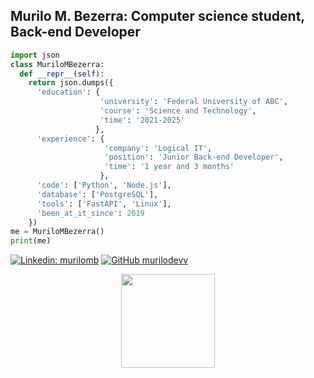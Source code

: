 ## Murilo M. Bezerra: Computer science student, Back-end Developer

```python
import json
class MuriloMBezerra:
  def __repr__(self):
    return json.dumps({
      'education': {
                    'university': 'Federal University of ABC',
                    'course': 'Science and Technology',
                    'time': '2021-2025'
                   },
      'experience': {
                     'company': 'Logical IT',
                     'position': 'Junior Back-end Developer',
                     'time': '1 year and 3 months'
                    },
      'code': ['Python', 'Node.js'],
      'database': ['PostgreSQL'],
      'tools': ['FastAPI', 'Linux'],
      'been_at_it_since': 2019
    })
me = MuriloMBezerra()
print(me)
```

[![Linkedin: murilomb](https://img.shields.io/badge/-murilomb-blue?style=round-square&logo=Linkedin&logoColor=white&link=https://www.linkedin.com/in/murilomb/)](https://www.linkedin.com/in/murilomb/)
[![GitHub murilodevv](https://img.shields.io/github/followers/murilodevv?label=follow&style=social)](https://github.com/murilodevv)

<div align="center">
  <a href="https://beacons.ai/murilodev">
  <img height="150em" src="https://github-readme-stats.vercel.app/api/top-langs/?username=murilodevv&layout=compact&langs_count=16&theme=dark"/>
</div>
  
<!--
**murilodevv/murilodevv** is a ✨ _special_ ✨ repository because its `README.md` (this file) appears on your GitHub profile.

Here are some ideas to get you started:

- 🔭 I’m currently working on ...
- 🌱 I’m currently learning ...
- 👯 I’m looking to collaborate on ...
- 🤔 I’m looking for help with ...
- 💬 Ask me about ...
- 📫 How to reach me: ...
- 😄 Pronouns: ...
-->
